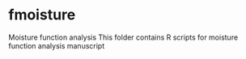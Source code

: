 # fmoisture
Moisture function analysis
This folder contains R scripts for moisture function analysis manuscript
